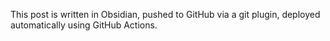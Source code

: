 This post is written in Obsidian, pushed to GitHub via a git plugin, deployed automatically using GitHub Actions.